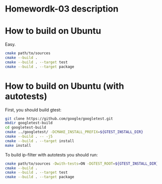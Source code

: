 # Homewordk-03 description

# How to build on Ubuntu
Easy.
```bash
cmake path/to/sources
cmake --build .
cmake --build . --target test
cmake --build . --target package
```

# How to build on Ubuntu (with autotests)
First, you should build gtest:
```bash
git clone https://github.com/google/googletest.git
mkdir googletest-build
cd googletest-build
cmake ../googletest/ -DCMAKE_INSTALL_PREFIX=${GTEST_INSTALL_DIR}
cmake --build . -- -j5
cmake --build . --target install
make install
```

To build ip-filter with autotests you should run:
```bash
cmake path/to/sources -Dwith-tests=ON -DGTEST_ROOT=${GTEST_INSTALL_DIR}
cmake --build .
cmake --build . --target test
cmake --build . --target package
```
